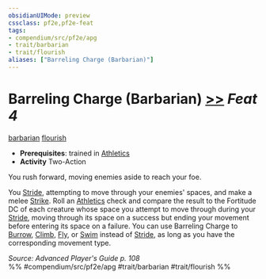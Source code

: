 ```yaml
---
obsidianUIMode: preview
cssclass: pf2e,pf2e-feat
tags:
- compendium/src/pf2e/apg
- trait/barbarian
- trait/flourish
aliases: ["Barreling Charge (Barbarian)"]
---
```

# Barreling Charge (Barbarian)  [>>](/rules/core-rulebook/chapter-9-playing-the-game.md#Actions "Two-Action") *Feat 4*  
[barbarian](/rules/traits/barbarian.md)  [flourish](/rules/traits/flourish.md)  

- **Prerequisites**: trained in [Athletics](/compendium/skills.md#Athletics)
- **Activity** Two-Action

You rush forward, moving enemies aside to reach your foe.

You [Stride](/rules/actions/stride.md), attempting to move through your enemies' spaces, and make a melee [Strike](/rules/actions/strike.md). Roll an [Athletics](/compendium/skills.md#Athletics) check and compare the result to the Fortitude DC of each creature whose space you attempt to move through during your [Stride](/rules/actions/stride.md), moving through its space on a success but ending your movement before entering its space on a failure. You can use Barreling Charge to [Burrow](/rules/actions/burrow.md), [Climb](/rules/actions/climb.md), [Fly](/rules/actions/fly.md), or [Swim](/rules/actions/swim.md) instead of [Stride](/rules/actions/stride.md), as long as you have the corresponding movement type.

*Source: Advanced Player's Guide p. 108*  
%% #compendium/src/pf2e/apg #trait/barbarian #trait/flourish %%